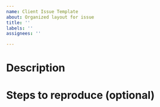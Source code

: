 ```yaml
---
name: Client Issue Template
about: Organized layout for issue
title: ''
labels: ''
assignees: ''

---
```


# Description

# Steps to reproduce (optional)
